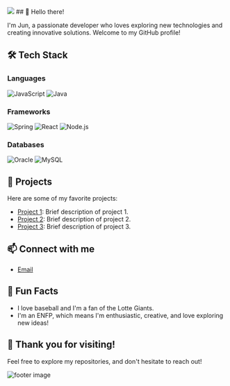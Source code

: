 <img src="https://capsule-render.vercel.app/api?type=waving&color=ADD8E6&height=100&section=header" />
## 👋 Hello there!

I'm Jun, a passionate developer who loves exploring new technologies and creating innovative solutions. Welcome to my GitHub profile!

## 🛠️ Tech Stack

### Languages
![JavaScript](https://img.shields.io/badge/JavaScript-f7df1e?style=flat-square&logo=javascript&logoColor=000000)
![Java](https://img.shields.io/badge/Java-007396?style=flat-square&logo=java&logoColor=ffffff)

### Frameworks
![Spring](https://img.shields.io/badge/Spring-6DB33F?style=flat-square&logo=spring&logoColor=ffffff)
![React](https://img.shields.io/badge/React-61DAFB?style=flat-square&logo=react&logoColor=000000)
![Node.js](https://img.shields.io/badge/Node.js-339933?style=flat-square&logo=nodedotjs&logoColor=ffffff)

### Databases
![Oracle](https://img.shields.io/badge/Oracle-F80000?style=flat-square&logo=oracle&logoColor=ffffff)
![MySQL](https://img.shields.io/badge/MySQL-005E8C?style=flat-square&logo=mysql&logoColor=ffffff)

## 🌟 Projects

Here are some of my favorite projects:

- [Project 1](link_to_project_1): Brief description of project 1.
- [Project 2](link_to_project_2): Brief description of project 2.
- [Project 3](link_to_project_3): Brief description of project 3.

## 📫 Connect with me
- [Email](mailto:junage7777777@gmail.com)

## 🎉 Fun Facts

- I love baseball and I'm a fan of the Lotte Giants.
- I'm an ENFP, which means I'm enthusiastic, creative, and love exploring new ideas!

## 🙏 Thank you for visiting!

Feel free to explore my repositories, and don't hesitate to reach out!

<img src="https://capsule-render.vercel.app/api?type=waving&color=ADD8E6&height=100&section=footer" alt="footer image" />



